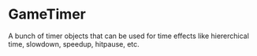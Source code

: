 GameTimer
=========

A bunch of timer objects that can be used for time effects like hiererchical time, slowdown, speedup, hitpause, etc.